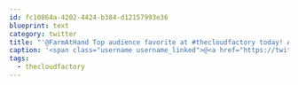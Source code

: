 ```yaml
---
id: fc10864a-4202-4424-b384-d12157993e36
blueprint: text
category: twitter
title: "'@FarmAtHand Top audience favorite at #thecloudfactory today! Awesome!"
caption: '<span class="username username_linked">@<a href="https://twitter.com/FarmAtHand" title="Farm At Hand by TELUS Agriculture">FarmAtHand</a></span> Top audience favorite at <span class="hashtag hashtag_local">#<a href="http://tweettemp.darylchymko.ca/?tag=thecloudfactory">thecloudfactory</a> today! Awesome!'
tags:
  - thecloudfactory
---
```

